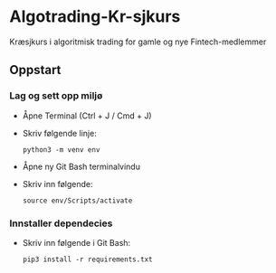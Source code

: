 # Algotrading-Kr-sjkurs
Kræsjkurs i algoritmisk trading for gamle og nye Fintech-medlemmer

## Oppstart

### Lag og sett opp miljø

- Åpne Terminal (Ctrl + J / Cmd + J)

- Skriv følgende linje:

    ````
    python3 -m venv env
    ````

- Åpne ny Git Bash terminalvindu

- Skriv inn følgende:

    ````
    source env/Scripts/activate
    ````

### Innstaller dependecies

- Skriv inn følgende i Git Bash:

    ````
    pip3 install -r requirements.txt
    ````